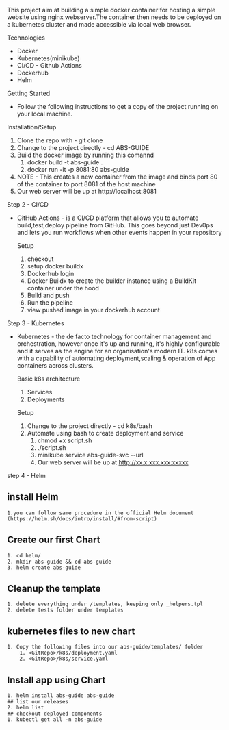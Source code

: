 This project aim at building a simple docker container for hosting a simple website using nginx webserver.The container then needs to be deployed on a kubernetes cluster and made accessible via local web browser.

Technologies
* Docker
* Kubernetes(minikube)
* CI/CD - Github Actions
* Dockerhub
* Helm

Getting Started
* Follow the following instructions to get a copy of the project running on your local machine.

Installation/Setup
  1. Clone the repo with - git clone <repo url>
  2. Change to the project directly - cd ABS-GUIDE
  3. Build the docker image by running this comannd 
        1. docker build -t abs-guide .
        2. docker run -it -p 8081:80 abs-guide
  4. NOTE - This creates a new container from the image and binds port 80 of the container to port 8081 of the host machine
  5. Our web server will be up at http://localhost:8081

Step 2 - CI/CD 
* GitHub Actions - is a CI/CD platform that allows you to automate build,test,deploy pipeline from GitHub. This goes beyond just Dev0ps 
  and lets you run workflows when other events happen in your repository

  Setup
  1. checkout
  2. setup docker buildx
  3. Dockerhub login
  4. Docker Buildx to create the builder instance using a BuildKit container under the hood
  5. Build and push
  6. Run the pipeline
  7. view pushed image in your dockerhub account

Step 3 - Kubernetes
* Kubernetes - the de facto technology for container management and orchestration, however once it's up and running, it's highly configurable
  and it serves as the engine for an organisation's modern IT. k8s comes with a capability of automating deployment,scaling & operation of App containers across clusters.

  Basic k8s architecture
  1. Services
  2. Deployments

  Setup
  1. Change to the project directly - cd k8s/bash
  2. Automate using bash to create deployment and service
        1. chmod +x script.sh
        2. ./script.sh
        3. minikube service abs-guide-svc --url
        4. Our web server will be up at http://xx.x.xxx.xxx:xxxxx

step 4 - Helm
## install Helm 
    1.you can follow same procedure in the official Helm document (https://helm.sh/docs/intro/install/#from-script)
## Create our first Chart
    1. cd helm/
    2. mkdir abs-guide && cd abs-guide
    3. helm create abs-guide
## Cleanup the template
    1. delete everything under /templates, keeping only _helpers.tpl
    2. delete tests folder under templates
## kubernetes files to new chart
    1. Copy the following files into our abs-guide/templates/ folder
        1. <GitRepo>/k8s/deployment.yaml
        2. <GitRepo>/k8s/service.yaml
## Install app using Chart
    1. helm install abs-guide abs-guide
    ## list our releases
    2. helm list
    ## checkout deployed components
    1. kubectl get all -n abs-guide


